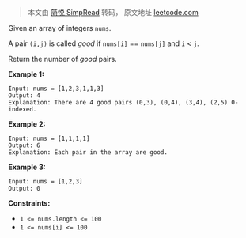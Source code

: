> 本文由 [简悦 SimpRead](http://ksria.com/simpread/) 转码， 原文地址 [leetcode.com](https://leetcode.com/problems/number-of-good-pairs/)

Given an array of integers `nums`.

A pair `(i,j)` is called _good_ if `nums[i]` == `nums[j]` and `i` < `j`.

Return the number of _good_ pairs.

**Example 1:**

```
Input: nums = [1,2,3,1,1,3]
Output: 4
Explanation: There are 4 good pairs (0,3), (0,4), (3,4), (2,5) 0-indexed.
```

**Example 2:**

```
Input: nums = [1,1,1,1]
Output: 6
Explanation: Each pair in the array are good.
```

**Example 3:**

```
Input: nums = [1,2,3]
Output: 0
```

**Constraints:**

*   `1 <= nums.length <= 100`
*   `1 <= nums[i] <= 100`